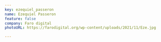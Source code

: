 ```yaml
---
key: ezequiel_passeron
name: Ezequiel Passeron
feature: false
company: Faro digital
photoURL: https://farodigital.org/wp-content/uploads/2021/11/Eze.jpg

---
```

